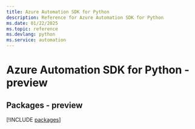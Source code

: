 ```yaml
---
title: Azure Automation SDK for Python
description: Reference for Azure Automation SDK for Python
ms.date: 01/22/2025
ms.topic: reference
ms.devlang: python
ms.service: automation
---
```

# Azure Automation SDK for Python - preview
## Packages - preview
[!INCLUDE [packages](automation-index.md)]